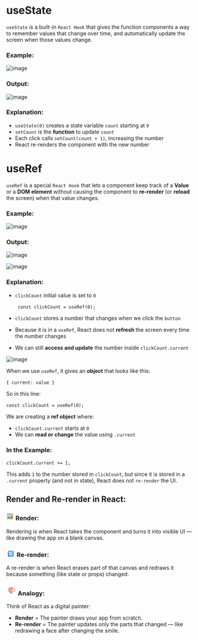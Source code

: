 # useState
`useState` is a built-in `React Hook` that gives the function components a way to remember values that change over time, and automatically update the screen when those values change.
### Example:
![image](https://github.com/user-attachments/assets/f9ea3828-6672-4b2f-9944-099243ec6c85)
### Output:
![image](https://github.com/user-attachments/assets/ebba77d0-34dc-46f5-8f30-b918192c7a1f)

### Explanation:
 - `useState(0)` creates a state variable `count` starting at `0`
 - `setCount` is the **function** to update `count`
 - Each click calls `setCount(count + 1)`, increasing the number
 - React re-renders the component with the new number

# useRef
`useRef` is a special `React Hook` that lets a component keep track of a **Value** or a **DOM element** without causing the component to **re-render** (or **reload** the screen) when that value changes.

### Example:
![image](https://github.com/user-attachments/assets/34ecae0e-860d-4600-a8a8-e090b9ed08d6)

### Output:
![image](https://github.com/user-attachments/assets/0fca471a-dbd1-4ac2-8ec9-508a6131c0ce)

![image](https://github.com/user-attachments/assets/23b24441-ee51-43c5-b802-f4d1c54c3524)


### Explanation:
 - `clickCount` initial value is set to `0`
   
   ```
    const clickCount = useRef(0);
   ```   
 - `clickCount` stores a number that changes when we click the `button`
 - Because it is in a `useRef`, React does not **refresh** the screen every time the number changes
 - We can still **access and update** the number inside `clickCount.current`
   
![image](https://github.com/user-attachments/assets/6826b450-306c-4e47-8e48-8ea7fa4c49da)

When we use `useRef`, it gives an **object** that looks like this:
```
{ current: value }
```
So in this line:

```
const clickCount = useRef(0);
```

We are creating a **ref object** where:
 - `clickCount.current` starts at `0`
 - We can **read or change** the value using `.current`
   
### In the Example:
```
clickCount.current += 1;
```
This adds `1` to the number stored in `clickCount`, but since it is stored in a `.current` property (and not in state), React does not `re-render` the UI.

## Render and Re-render in React:
###  ![render Icon](https://github.com/RubiyaHud/useState-useRef-React/blob/main/render.png) Render:
Rendering is when React takes the component and turns it into visible UI — like drawing the app on a blank canvas.
### ![re-render icon](https://github.com/RubiyaHud/useState-useRef-React/blob/main/re-render.png) Re-render:
A re-render is when React erases part of that canvas and redraws it because something (like state or props) changed.

### ![analogy icon](https://github.com/RubiyaHud/useState-useRef-React/blob/main/analogy.png) Analogy:
Think of React as a digital painter:
 - **Render** = The painter draws your app from scratch.
 - **Re-render** = The painter updates only the parts that changed — like redrawing a face after changing the smile.


